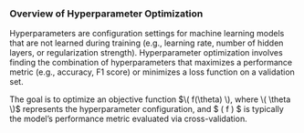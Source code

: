 ###  Overview of Hyperparameter Optimization

Hyperparameters are configuration settings for machine learning models that are not learned during training (e.g., learning rate, number of hidden layers, or regularization strength). Hyperparameter optimization involves finding the combination of hyperparameters that maximizes a performance metric (e.g., accuracy, F1 score) or minimizes a loss function on a validation set.

The goal is to optimize an objective function $\( f(\theta) \), where \( \theta \)$ represents the hyperparameter configuration, and $ \( f \) $ is typically the model’s performance metric evaluated via cross-validation.

